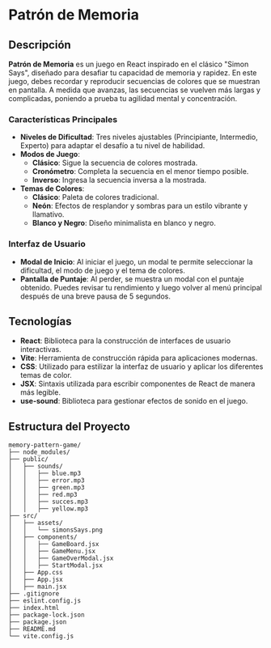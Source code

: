# Patrón de Memoria

## Descripción

**Patrón de Memoria** es un juego en React inspirado en el clásico "Simon Says", diseñado para desafiar tu capacidad de memoria y rapidez. En este juego, debes recordar y reproducir secuencias de colores que se muestran en pantalla. A medida que avanzas, las secuencias se vuelven más largas y complicadas, poniendo a prueba tu agilidad mental y concentración.

### Características Principales

- **Niveles de Dificultad**: Tres niveles ajustables (Principiante, Intermedio, Experto) para adaptar el desafío a tu nivel de habilidad.
- **Modos de Juego**:
  - **Clásico**: Sigue la secuencia de colores mostrada.
  - **Cronómetro**: Completa la secuencia en el menor tiempo posible.
  - **Inverso**: Ingresa la secuencia inversa a la mostrada.
- **Temas de Colores**:
  - **Clásico**: Paleta de colores tradicional.
  - **Neón**: Efectos de resplandor y sombras para un estilo vibrante y llamativo.
  - **Blanco y Negro**: Diseño minimalista en blanco y negro.

### Interfaz de Usuario

- **Modal de Inicio**: Al iniciar el juego, un modal te permite seleccionar la dificultad, el modo de juego y el tema de colores.
- **Pantalla de Puntaje**: Al perder, se muestra un modal con el puntaje obtenido. Puedes revisar tu rendimiento y luego volver al menú principal después de una breve pausa de 5 segundos.

## Tecnologías

- **React**: Biblioteca para la construcción de interfaces de usuario interactivas.
- **Vite**: Herramienta de construcción rápida para aplicaciones modernas.
- **CSS**: Utilizado para estilizar la interfaz de usuario y aplicar los diferentes temas de color.
- **JSX**: Sintaxis utilizada para escribir componentes de React de manera más legible.
- **use-sound**: Biblioteca para gestionar efectos de sonido en el juego.


## Estructura del Proyecto

```plaintext
memory-pattern-game/
├── node_modules/
├── public/
│   ├── sounds/
│   │   ├── blue.mp3
│   │   ├── error.mp3
│   │   ├── green.mp3
│   │   ├── red.mp3
│   │   ├── succes.mp3
│   │   ├── yellow.mp3
├── src/
│   ├── assets/
│   │   └── simonsSays.png
│   ├── components/
│   │   ├── GameBoard.jsx
│   │   ├── GameMenu.jsx
│   │   ├── GameOverModal.jsx
│   │   ├── StartModal.jsx
│   ├── App.css
│   ├── App.jsx
│   ├── main.jsx
├── .gitignore
├── eslint.config.js
├── index.html
├── package-lock.json
├── package.json
├── README.md
└── vite.config.js

